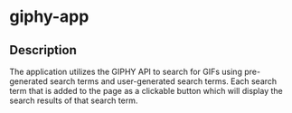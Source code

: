 # giphy-app

## Description

The application utilizes the GIPHY API to search for GIFs using pre-generated search terms and user-generated search terms.
Each search term that is added to the page as a clickable button which will display the search results of that search term.
